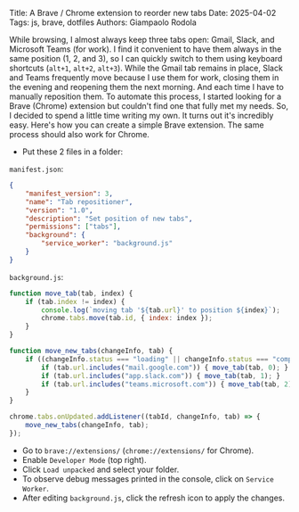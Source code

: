 Title: A Brave / Chrome extension to reorder new tabs
Date: 2025-04-02
Tags: js, brave, dotfiles
Authors: Giampaolo Rodola

While browsing, I almost always keep three tabs open: Gmail, Slack, and
Microsoft Teams (for work). I find it convenient to have them always in the
same position (1, 2, and 3), so I can quickly switch to them using keyboard
shortcuts (`alt+1`, `alt+2`, `alt+3`). While the Gmail tab remains in place,
Slack and Teams frequently move because I use them for work, closing them in
the evening and reopening them the next morning. And each time I have to
manually reposition them. To automate this process, I started looking for a
Brave (Chrome) extension but couldn't find one that fully met my needs. So, I
decided to spend a little time writing my own. It turns out it's incredibly
easy. Here's how you can create a simple Brave extension. The same process
should also work for Chrome.

* Put these 2 files in a folder:

`manifest.json`:

```json
{
    "manifest_version": 3,
    "name": "Tab repositioner",
    "version": "1.0",
    "description": "Set position of new tabs",
    "permissions": ["tabs"],
    "background": {
        "service_worker": "background.js"
    }
}
```

`background.js`:

```js
function move_tab(tab, index) {
    if (tab.index != index) {
        console.log(`moving tab '${tab.url}' to position ${index}`);
        chrome.tabs.move(tab.id, { index: index });
    }
}

function move_new_tabs(changeInfo, tab) {
    if ((changeInfo.status === "loading" || changeInfo.status === "complete") && tab.url) {
        if (tab.url.includes("mail.google.com")) { move_tab(tab, 0); }
        if (tab.url.includes("app.slack.com")) { move_tab(tab, 1); }
        if (tab.url.includes("teams.microsoft.com")) { move_tab(tab, 2); }
    }
}

chrome.tabs.onUpdated.addListener((tabId, changeInfo, tab) => {
    move_new_tabs(changeInfo, tab);
});
```

* Go to `brave://extensions/` (`chrome://extensions/` for Chrome).
* Enable `Developer Mode` (top right).
* Click `Load unpacked` and select your folder.
* To observe debug messages printed in the console, click on `Service Worker`.
* After editing `background.js`, click the refresh icon to apply the changes.
